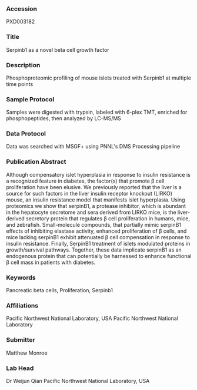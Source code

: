 ### Accession
PXD003182

### Title
Serpinb1 as a novel beta cell growth factor

### Description
Phosphoproteomic profiling of mouse islets treated with Serpinb1 at multiple time points

### Sample Protocol
Samples were digested with trypsin, labeled with 6-plex TMT, enriched for phosphopeptides, then analyzed by LC-MS/MS

### Data Protocol
Data was searched with MSGF+ using PNNL's DMS Processing pipeline

### Publication Abstract
Although compensatory islet hyperplasia in response to insulin resistance is a recognized feature in diabetes, the factor(s) that promote &#x3b2; cell proliferation have been elusive. We previously reported that the liver is a source for such factors in the liver insulin receptor knockout (LIRKO) mouse, an insulin resistance model that manifests islet hyperplasia. Using proteomics we show that serpinB1, a protease inhibitor, which is abundant in the hepatocyte secretome and sera derived from LIRKO mice, is the liver-derived secretory protein that regulates &#x3b2; cell proliferation in humans, mice, and zebrafish. Small-molecule compounds, that partially mimic serpinB1 effects of inhibiting elastase activity, enhanced proliferation of &#x3b2; cells, and mice lacking serpinB1 exhibit attenuated &#x3b2; cell compensation in response to insulin resistance. Finally, SerpinB1 treatment of islets modulated proteins in growth/survival pathways. Together, these data implicate serpinB1 as an endogenous protein that can potentially be harnessed to enhance functional &#x3b2; cell mass in patients with diabetes.

### Keywords
Pancreatic beta cells, Proliferation, Serpinb1

### Affiliations
Pacific Northwest National Laboratory, USA
Pacific Northwest National Laboratory

### Submitter
Matthew Monroe

### Lab Head
Dr Weijun Qian
Pacific Northwest National Laboratory, USA


